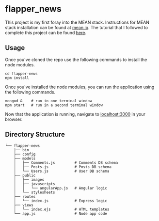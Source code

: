 # flapper_news
This project is my first foray into the MEAN stack. Instructions for MEAN stack installation can be found at [mean.io](http://mean.io/). The tutorial that I followed to complete this project can be found [here](https://thinkster.io/mean-stack-tutorial/).

## Usage
Once you've cloned the repo use the following commands to install the node modules.
```
cd flapper-news
npm install
```
Once you've installed the node modules, you can run the application using the following commands.
```
mongod &    # run in one terminal window
npm start   # run in a second terminal window
```
Now that the application is running, navigate to [localhost:3000](http://localhost:3000) in your browser.

## Directory Structure
```
└── flapper-news
    ├── bin
    ├── config
    ├── models
    │   ├── Comments.js         # Comments DB schema
    │   ├── Posts.js            # Posts DB schema
    │   └── Users.js            # User DB schema
    ├── public
    │   ├── images
    │   ├── javascripts
    │   │   └── angularApp.js   # Angular logic
    │   └── stylesheets
    ├── routes
    │   └── index.js            # Express logic
    ├── views
    │   └── index.ejs           # HTML templates
    └── app.js                  # Node app code
```

